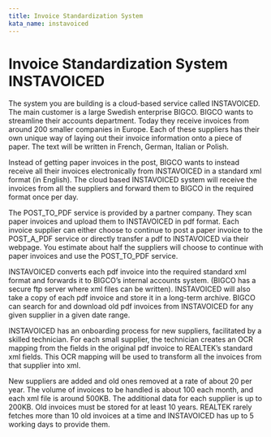 ```yaml
---
title: Invoice Standardization System
kata_name: instavoiced
---
```


# Invoice Standardization System INSTAVOICED

The system you are building is a cloud-based service called INSTAVOICED. The main customer is a large Swedish enterprise BIGCO. BIGCO wants to streamline their accounts department. Today they receive invoices from around 200 smaller companies in Europe. Each of these suppliers has their own unique way of laying out their invoice information onto a piece of paper. The text will be written in French, German, Italian or Polish. 

Instead of getting paper invoices in the post, BIGCO wants to instead receive all their invoices electronically from INSTAVOICED in a standard xml format (in English). The cloud based INSTAVOICED system will receive the invoices from all the suppliers and forward them to BIGCO in the required format once per day. 

The POST_TO_PDF service is provided by a partner company. They scan paper invoices and upload them to INSTAVOICED in pdf format. Each invoice supplier can either choose to continue to post a paper invoice to the POST_A_PDF service or directly transfer a pdf to INSTAVOICED via their webpage. You estimate about half the suppliers will choose to continue with paper invoices and use the POST_TO_PDF service.

INSTAVOICED converts each pdf invoice into the required standard xml format and forwards it to BIGCO’s internal accounts system. (BIGCO has a secure ftp server where xml files can be written). INSTAVOICED will also take a copy of each pdf invoice and store it in a long-term archive. BIGCO can search for and download old pdf invoices from INSTAVOICED for any given supplier in a given date range. 

INSTAVOICED has an onboarding process for new suppliers, facilitated by a skilled technician. For each small supplier, the technician creates an OCR mapping from the fields in the original pdf invoice to REALTEK’s standard xml fields. This OCR mapping will be used to transform all the invoices from that supplier into xml. 

New suppliers are added and old ones removed at a rate of about 20 per year. The volume of invoices to be handled is about 100 each month, and each xml file is around 500KB. The additional data for each supplier is up to 200KB. Old invoices must be stored for at least 10 years. REALTEK rarely fetches more than 10 old invoices at a time and INSTAVOICED has up to 5 working days to provide them.

